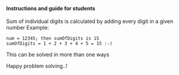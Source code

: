 #### Instructions and guide for students

Sum of individual digits is calculated by adding every digit in a given number 
Example: 
    
    num = 12345; then sumOfDigits is 15
    sumOfDigits = 1 + 2 + 3 + 4 + 5 = 15 :-)
    
This can be solved in more than one ways

Happy problem solving..!
    

